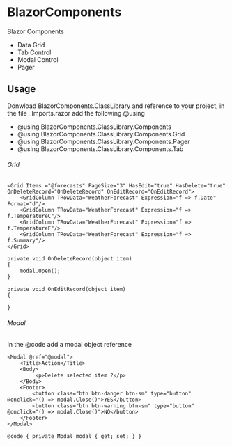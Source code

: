 # BlazorComponents
Blazor Components
  - Data Grid
  - Tab Control
  - Modal Control
  - Pager

## Usage
Donwload BlazorComponents.ClassLibrary and reference to your project, in the file _Imports.razor add the following @using 
- @using BlazorComponents.ClassLibrary.Components
- @using BlazorComponents.ClassLibrary.Components.Grid
- @using BlazorComponents.ClassLibrary.Components.Pager
- @using BlazorComponents.ClassLibrary.Components.Tab

###### Grid

    <Grid Items ="@forecasts" PageSize="3" HasEdit="true" HasDelete="true" OnDeleteRecord="OnDeleteRecord" OnEditRecord="OnEditRecord">
        <GridColumn TRowData="WeatherForecast" Expression="f => f.Date" Format="d"/>
        <GridColumn TRowData="WeatherForecast" Expression="f => f.TemperatureC"/>
        <GridColumn TRowData="WeatherForecast" Expression="f => f.TemperatureF"/>
        <GridColumn TRowData="WeatherForecast" Expression="f => f.Summary"/>
    </Grid>
    
    private void OnDeleteRecord(object item)
    {
        modal.Open();
    }

    private void OnEditRecord(object item)
    {
        
    }
###### Modal
In the @code add a modal object reference

    <Modal @ref="@modal">
        <Title>Action</Title>
        <Body>
             <p>Delete selected item ?</p>
        </Body>
        <Footer>
            <button class="btn btn-danger btn-sm" type="button"  @onclick="() => modal.Close()">YES</button>
            <button class="btn btn-warning btn-sm" type="button" @onclick="() => modal.Close()">NO</button>
        </Footer>
    </Modal>
    
`
@code {
    private Modal modal { get; set; }
  }
 `



